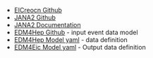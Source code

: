 
- [EICreocn Github](https://github.com/eic/EICrecon)
- [JANA2 Github](https://github.com/JeffersonLab/JANA2)
- [JANA2 Documentation](https://jeffersonlab.github.io/JANA2/)
- [EDM4Hep Github](https://github.com/key4hep/EDM4hep) - input event data model
- [EDM4Hep Model yaml](https://github.com/key4hep/EDM4hep/blob/master/edm4hep.yaml) - data definition
- [EDM4Eic Model yaml](https://github.com/eic/EDM4eic/blob/main/edm4eic.yaml) - Output data definition
